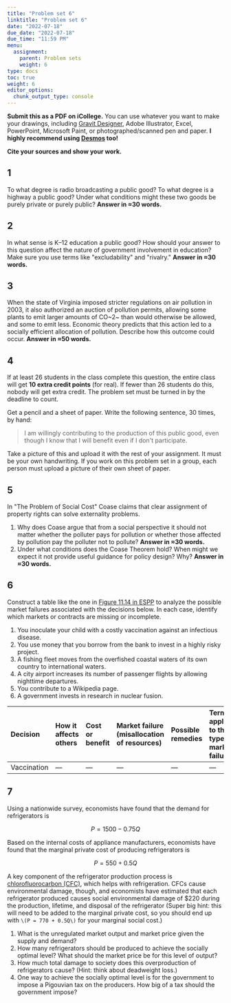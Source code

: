 ```yaml
---
title: "Problem set 6"
linktitle: "Problem set 6"
date: "2022-07-18"
due_date: "2022-07-18"
due_time: "11:59 PM"
menu:
  assignment:
    parent: Problem sets
    weight: 6
type: docs
toc: true
weight: 6
editor_options: 
  chunk_output_type: console
---
```


**Submit this as a PDF on iCollege.** You can use whatever you want to make your drawings, including [Gravit Designer](https://gravit.io/), Adobe Illustrator, Excel, PowerPoint, Microsoft Paint, or photographed/scanned pen and paper. **I highly recommend using [Desmos](https://www.desmos.com/) too!**

**Cite your sources and show your work.**



## 1

To what degree is radio broadcasting a public good? To what degree is a highway a public good? Under what conditions might these two goods be purely private or purely public? **Answer in ≈30 words.**


## 2

In what sense is K–12 education a public good? How should your answer to this question affect the nature of government involvement in education? Make sure you use terms like "excludability" and "rivalry." **Answer in ≈30 words.**


## 3

When the state of Virginia imposed stricter regulations on air pollution in 2003, it also authorized an auction of pollution permits, allowing some plants to emit larger amounts of CO~2~ than would otherwise be allowed, and some to emit less. Economic theory predicts that this action led to a socially efficient allocation of pollution. Describe how this outcome could occur. **Answer in ≈50 words.**


## 4

If at least 26 students in the class complete this question, the entire class will get **10 extra credit points** (for real). If fewer than 26 students do this, nobody will get extra credit. The problem set must be turned in by the deadline to count.

Get a pencil and a sheet of paper. Write the following sentence, 30 times, by hand:

> I am willingly contributing to the production of this public good, even though I know that I will benefit even if I don't participate.

Take a picture of this and upload it with the rest of your assignment. It must be your own handwriting. If you work on this problem set in a group, each person must upload a picture of their own sheet of paper. 


## 5

In "The Problem of Social Cost" Coase claims that clear assignment of property rights can solve externality problems.   

1. Why does Coase argue that from a social perspective it should not matter whether the polluter pays for pollution or whether those affected by pollution pay the polluter not to pollute? **Answer in ≈30 words.**
2. Under what conditions does the Coase Theorem hold? When might we expect it not provide useful guidance for policy design? Why? **Answer in ≈30 words.**


## 6

Construct a table like the one in [Figure 11.14 in ESPP](https://www.core-econ.org/espp/book/text/11.html#figure-11-14) to analyze the possible market failures associated with the decisions below. In each case, identify which markets or contracts are missing or incomplete.

1. You inoculate your child with a costly vaccination against an infectious disease.
2. You use money that you borrow from the bank to invest in a highly risky project.
3. A fishing fleet moves from the overfished coastal waters of its own country to international waters.
4. A city airport increases its number of passenger flights by allowing nighttime departures.
5. You contribute to a Wikipedia page.
6. A government invests in research in nuclear fusion.


| Decision    | How it affects others | Cost or benefit | Market failure (misallocation of resources) | Possible remedies | Terms applied to this type of market failure |
|:------------|:----------------------|:----------------|:--------------------------------------------|:------------------|:---------------------------------------------|
| Vaccination | —                     | —               | —                                           | —                 | —                                            |


## 7

Using a nationwide survey, economists have found that the demand for refrigerators is

$$
P = 1500 - 0.75Q
$$

Based on the internal costs of appliance manufacturers, economists have found that the marginal private cost of producing refrigerators is

$$
P = 550 + 0.5Q
$$

A key component of the refrigerator production process is [chlorofluorocarbon (CFC)](https://en.wikipedia.org/wiki/Chlorofluorocarbon), which helps with refrigeration. CFCs cause environmental damage, though, and economists have estimated that each refrigerator produced causes social environmental damage of <span>$220</span> during the production, lifetime, and disposal of the refrigerator (Super big hint: this will need to be added to the marginal private cost, so you should end up with `\(P = 770 + 0.5Q\)` for your marginal social cost.)

1. What is the unregulated market output and market price given the supply and demand?
2. How many refrigerators should be produced to achieve the socially optimal level? What should the market price be for this level of output?
3. How much total damage to society does this overproduction of refrigerators cause? (Hint: think about deadweight loss.)
4. One way to achieve the socially optimal level is for the government to impose a Pigouvian tax on the producers. How big of a tax should the government impose?
